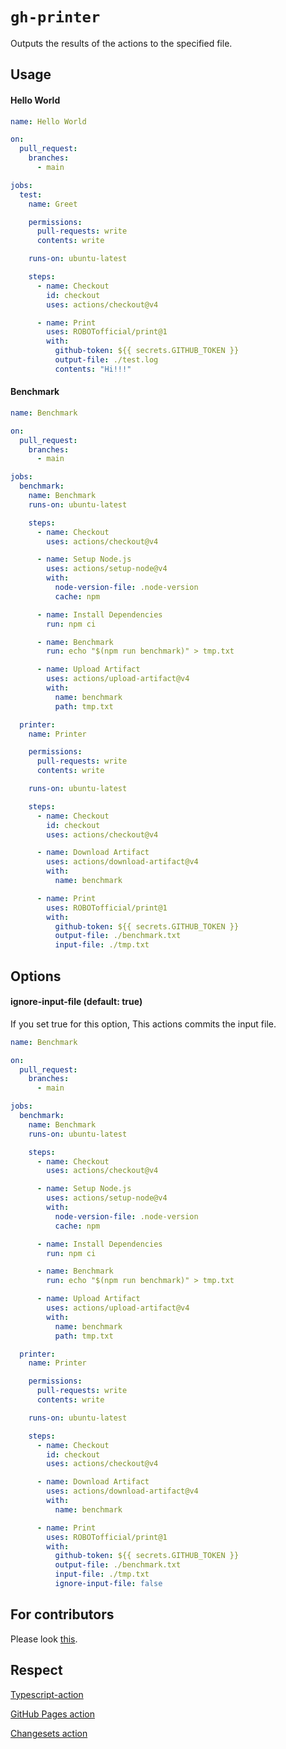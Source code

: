 # `gh-printer`

Outputs the results of the actions to the specified file.

## Usage

#### Hello World

```yml
name: Hello World

on:
  pull_request:
    branches:
      - main

jobs:
  test:
    name: Greet

    permissions:
      pull-requests: write
      contents: write

    runs-on: ubuntu-latest

    steps:
      - name: Checkout
        id: checkout
        uses: actions/checkout@v4

      - name: Print
        uses: ROBOTofficial/print@1
        with:
          github-token: ${{ secrets.GITHUB_TOKEN }}
          output-file: ./test.log
          contents: "Hi!!!"
```

#### Benchmark

```yml
name: Benchmark

on:
  pull_request:
    branches:
      - main

jobs:
  benchmark:
    name: Benchmark
    runs-on: ubuntu-latest

    steps:
      - name: Checkout
        uses: actions/checkout@v4

      - name: Setup Node.js
        uses: actions/setup-node@v4
        with:
          node-version-file: .node-version
          cache: npm

      - name: Install Dependencies
        run: npm ci

      - name: Benchmark
        run: echo "$(npm run benchmark)" > tmp.txt

      - name: Upload Artifact
        uses: actions/upload-artifact@v4
        with:
          name: benchmark
          path: tmp.txt

  printer:
    name: Printer

    permissions:
      pull-requests: write
      contents: write

    runs-on: ubuntu-latest

    steps:
      - name: Checkout
        id: checkout
        uses: actions/checkout@v4

      - name: Download Artifact
        uses: actions/download-artifact@v4
        with:
          name: benchmark

      - name: Print
        uses: ROBOTofficial/print@1
        with:
          github-token: ${{ secrets.GITHUB_TOKEN }}
          output-file: ./benchmark.txt
          input-file: ./tmp.txt
```

## Options

#### ignore-input-file (default: true)

If you set true for this option, This actions commits the input file.

```yml
name: Benchmark

on:
  pull_request:
    branches:
      - main

jobs:
  benchmark:
    name: Benchmark
    runs-on: ubuntu-latest

    steps:
      - name: Checkout
        uses: actions/checkout@v4

      - name: Setup Node.js
        uses: actions/setup-node@v4
        with:
          node-version-file: .node-version
          cache: npm

      - name: Install Dependencies
        run: npm ci

      - name: Benchmark
        run: echo "$(npm run benchmark)" > tmp.txt

      - name: Upload Artifact
        uses: actions/upload-artifact@v4
        with:
          name: benchmark
          path: tmp.txt

  printer:
    name: Printer

    permissions:
      pull-requests: write
      contents: write

    runs-on: ubuntu-latest

    steps:
      - name: Checkout
        id: checkout
        uses: actions/checkout@v4

      - name: Download Artifact
        uses: actions/download-artifact@v4
        with:
          name: benchmark

      - name: Print
        uses: ROBOTofficial/print@1
        with:
          github-token: ${{ secrets.GITHUB_TOKEN }}
          output-file: ./benchmark.txt
          input-file: ./tmp.txt
          ignore-input-file: false
```

## For contributors

Please look [this](./.github/CONTRIBUTING.md).

## Respect

[Typescript-action](https://github.com/actions/typescript-action)

[GitHub Pages action](https://github.com/peaceiris/actions-gh-pages)

[Changesets action](https://github.com/changesets/action)
